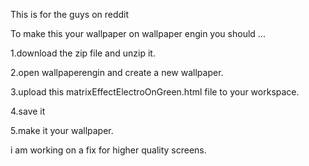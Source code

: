 This is for the guys on reddit 

To make this your wallpaper on wallpaper engin you should ...

1.download the zip file and unzip it.

2.open wallpaperengin and create a new wallpaper.

3.upload this matrixEffectElectroOnGreen.html file to your workspace.

4.save it

5.make it your wallpaper.


i am working on a fix for higher quality screens.
